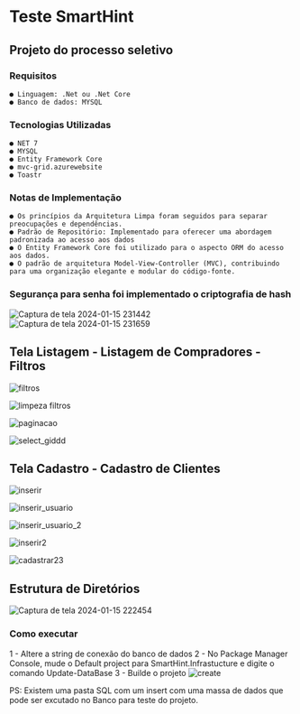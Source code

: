 # Teste SmartHint

## Projeto do processo seletivo
### Requisitos
    ● Linguagem: .Net ou .Net Core
    ● Banco de dados: MYSQL

### Tecnologias Utilizadas 
    ● NET 7
    ● MYSQL
    ● Entity Framework Core 
    ● mvc-grid.azurewebsite
    ● Toastr

### Notas de Implementação
    ● Os princípios da Arquitetura Limpa foram seguidos para separar preocupações e dependências.
    ● Padrão de Repositório: Implementado para oferecer uma abordagem padronizada ao acesso aos dados
    ● O Entity Framework Core foi utilizado para o aspecto ORM do acesso aos dados.
    ● O padrão de arquitetura Model-View-Controller (MVC), contribuindo para uma organização elegante e modular do código-fonte.


### Segurança para senha foi implementado o criptografia de hash 
![Captura de tela 2024-01-15 231442](https://github.com/HenriqueLopesDeSouza/Teste-SmartHint/assets/43977679/3fc6dbfd-6fa1-4e32-ac2e-817e27f1679a)
![Captura de tela 2024-01-15 231659](https://github.com/HenriqueLopesDeSouza/Teste-SmartHint/assets/43977679/b376637c-4ba5-4df3-8f1f-9bf74122a840)


## Tela Listagem - Listagem de Compradores - Filtros

![filtros](https://github.com/HenriqueLopesDeSouza/Teste-SmartHint/assets/43977679/37a2dfb7-cb98-4ff8-9de1-cac3647f1b84)

![limpeza filtros](https://github.com/HenriqueLopesDeSouza/Teste-SmartHint/assets/43977679/dda9b876-50d7-4d87-8c98-29a75ec78a34)

![paginacao](https://github.com/HenriqueLopesDeSouza/Teste-SmartHint/assets/43977679/3ab915b0-d907-4348-add0-f1eecc10f3d6)

![select_giddd](https://github.com/HenriqueLopesDeSouza/Teste-SmartHint/assets/43977679/2880e5f1-3fcd-47e4-bcc5-88f85b3d4e3f)


## Tela Cadastro - Cadastro de Clientes

![inserir](https://github.com/HenriqueLopesDeSouza/Teste-SmartHint/assets/43977679/591492ae-cfb6-4103-a091-2ec86a4594a5)

![inserir_usuario](https://github.com/HenriqueLopesDeSouza/Teste-SmartHint/assets/43977679/665998d5-35ac-4949-938b-57c60befd56a)

![inserir_usuario_2](https://github.com/HenriqueLopesDeSouza/Teste-SmartHint/assets/43977679/17d08169-d2c0-432c-bc3b-a773fb182759)

![inserir2](https://github.com/HenriqueLopesDeSouza/Teste-SmartHint/assets/43977679/12673fa8-d62f-44f3-b2aa-97ea64cc7b62)

![cadastrar23](https://github.com/HenriqueLopesDeSouza/Teste-SmartHint/assets/43977679/767aa369-86e2-4806-867e-3804295bb720)


## Estrutura de Diretórios

![Captura de tela 2024-01-15 222454](https://github.com/HenriqueLopesDeSouza/Teste-SmartHint/assets/43977679/7e182b70-ecd6-4ba0-be63-384fae09b18a)

### Como executar 
 1 - Altere a string de conexão do banco de dados
 2 - No Package Manager Console, mude o Default project para SmartHint.Infrastucture e digite o comando Update-DataBase 
 3 - Builde o projeto 
 ![create](https://github.com/HenriqueLopesDeSouza/Teste-SmartHint/assets/43977679/4fdbdb4d-a006-4228-be75-a040f58e94b0)

 PS: Existem uma pasta SQL com um insert com uma massa de dados que pode ser excutado no Banco para teste do projeto.
